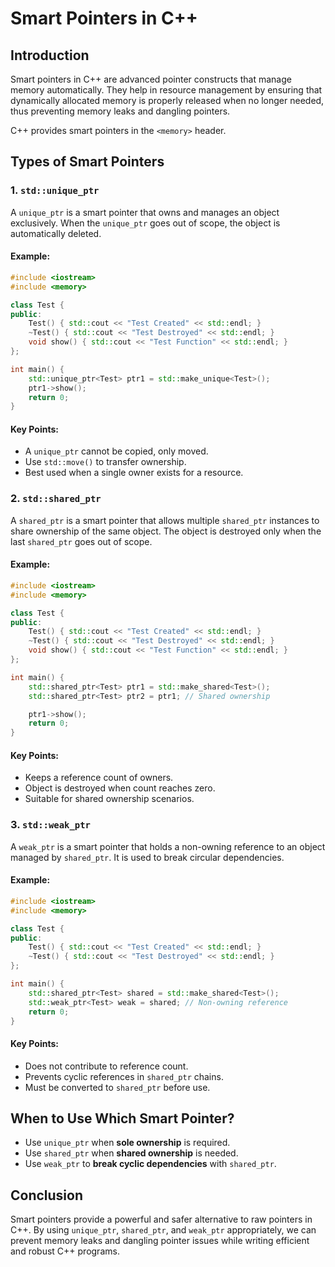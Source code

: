 # Smart Pointers in C++

## Introduction
Smart pointers in C++ are advanced pointer constructs that manage memory automatically. They help in resource management by ensuring that dynamically allocated memory is properly released when no longer needed, thus preventing memory leaks and dangling pointers.

C++ provides smart pointers in the `<memory>` header.

## Types of Smart Pointers

### 1. `std::unique_ptr`
A `unique_ptr` is a smart pointer that owns and manages an object exclusively. When the `unique_ptr` goes out of scope, the object is automatically deleted.

#### Example:
```cpp
#include <iostream>
#include <memory>

class Test {
public:
    Test() { std::cout << "Test Created" << std::endl; }
    ~Test() { std::cout << "Test Destroyed" << std::endl; }
    void show() { std::cout << "Test Function" << std::endl; }
};

int main() {
    std::unique_ptr<Test> ptr1 = std::make_unique<Test>();
    ptr1->show();
    return 0;
}
```

#### Key Points:
- A `unique_ptr` cannot be copied, only moved.
- Use `std::move()` to transfer ownership.
- Best used when a single owner exists for a resource.

### 2. `std::shared_ptr`
A `shared_ptr` is a smart pointer that allows multiple `shared_ptr` instances to share ownership of the same object. The object is destroyed only when the last `shared_ptr` goes out of scope.

#### Example:
```cpp
#include <iostream>
#include <memory>

class Test {
public:
    Test() { std::cout << "Test Created" << std::endl; }
    ~Test() { std::cout << "Test Destroyed" << std::endl; }
    void show() { std::cout << "Test Function" << std::endl; }
};

int main() {
    std::shared_ptr<Test> ptr1 = std::make_shared<Test>();
    std::shared_ptr<Test> ptr2 = ptr1; // Shared ownership

    ptr1->show();
    return 0;
}
```

#### Key Points:
- Keeps a reference count of owners.
- Object is destroyed when count reaches zero.
- Suitable for shared ownership scenarios.

### 3. `std::weak_ptr`
A `weak_ptr` is a smart pointer that holds a non-owning reference to an object managed by `shared_ptr`. It is used to break circular dependencies.

#### Example:
```cpp
#include <iostream>
#include <memory>

class Test {
public:
    Test() { std::cout << "Test Created" << std::endl; }
    ~Test() { std::cout << "Test Destroyed" << std::endl; }
};

int main() {
    std::shared_ptr<Test> shared = std::make_shared<Test>();
    std::weak_ptr<Test> weak = shared; // Non-owning reference
    return 0;
}
```

#### Key Points:
- Does not contribute to reference count.
- Prevents cyclic references in `shared_ptr` chains.
- Must be converted to `shared_ptr` before use.

## When to Use Which Smart Pointer?
- Use `unique_ptr` when **sole ownership** is required.
- Use `shared_ptr` when **shared ownership** is needed.
- Use `weak_ptr` to **break cyclic dependencies** with `shared_ptr`.

## Conclusion
Smart pointers provide a powerful and safer alternative to raw pointers in C++. By using `unique_ptr`, `shared_ptr`, and `weak_ptr` appropriately, we can prevent memory leaks and dangling pointer issues while writing efficient and robust C++ programs.
